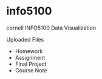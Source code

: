 # info5100
cornell INFO5100 Data Visualization

Uploaded Files 
- Homework
- Assignment
- Final Project
- Course Note
